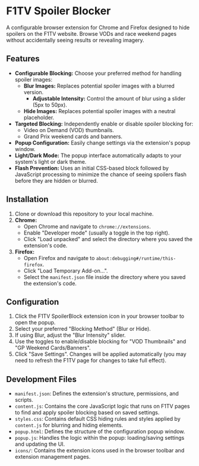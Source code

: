 # F1TV Spoiler Blocker

A configurable browser extension for Chrome and Firefox designed to hide spoilers on the F1TV website. Browse VODs and race weekend pages without accidentally seeing results or revealing imagery.

## Features

*   **Configurable Blocking:** Choose your preferred method for handling spoiler images:
    *   **Blur Images:** Replaces potential spoiler images with a blurred version. 
        *   **Adjustable Intensity:** Control the amount of blur using a slider (5px to 50px).
    *   **Hide Images:** Replaces potential spoiler images with a neutral placeholder.
*   **Targeted Blocking:** Independently enable or disable spoiler blocking for:
    *   Video on Demand (VOD) thumbnails.
    *   Grand Prix weekend cards and banners.
*   **Popup Configuration:** Easily change settings via the extension's popup window.
*   **Light/Dark Mode:** The popup interface automatically adapts to your system's light or dark theme.
*   **Flash Prevention:** Uses an initial CSS-based block followed by JavaScript processing to minimize the chance of seeing spoilers flash before they are hidden or blurred.

## Installation

1.  Clone or download this repository to your local machine.
2.  **Chrome:**
    *   Open Chrome and navigate to `chrome://extensions`.
    *   Enable "Developer mode" (usually a toggle in the top right).
    *   Click "Load unpacked" and select the directory where you saved the extension's code.
3.  **Firefox:**
    *   Open Firefox and navigate to `about:debugging#/runtime/this-firefox`.
    *   Click "Load Temporary Add-on...".
    *   Select the `manifest.json` file inside the directory where you saved the extension's code.

## Configuration

1.  Click the F1TV SpoilerBlock extension icon in your browser toolbar to open the popup.
2.  Select your preferred "Blocking Method" (Blur or Hide).
3.  If using Blur, adjust the "Blur Intensity" slider.
4.  Use the toggles to enable/disable blocking for "VOD Thumbnails" and "GP Weekend Cards/Banners".
5.  Click "Save Settings". Changes will be applied automatically (you may need to refresh the F1TV page for changes to take full effect).

## Development Files

*   `manifest.json`: Defines the extension's structure, permissions, and scripts.
*   `content.js`: Contains the core JavaScript logic that runs on F1TV pages to find and apply spoiler blocking based on saved settings.
*   `styles.css`: Contains default CSS hiding rules and styles applied by `content.js` for blurring and hiding elements.
*   `popup.html`: Defines the structure of the configuration popup window.
*   `popup.js`: Handles the logic within the popup: loading/saving settings and updating the UI.
*   `icons/`: Contains the extension icons used in the browser toolbar and extension management pages. 